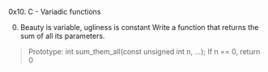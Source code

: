 0x10. C - Variadic functions 

0. Beauty is variable, ugliness is constant  Write a function that returns the sum of all its parameters.
>Prototype: int sum_them_all(const unsigned int n, ...);
>If n == 0, return 0


